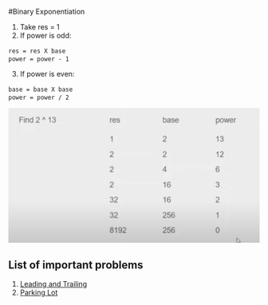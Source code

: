 #Binary Exponentiation
1. Take res = 1
2. If power is odd:
```
res = res X base
power = power - 1
```
3. If power is even:
```
base = base X base
power = power / 2
```
![Binary Exponentiation](https://github.com/faiyaz103/Competitive-Programming/blob/main/resources/bin_ex.png)


## List of important problems
1. [Leading and Trailing](https://onlinejudge.org/index.php?option=onlinejudge&page=show_problem&problem=1970)
2. [Parking Lot](https://codeforces.com/problemset/problem/630/I)